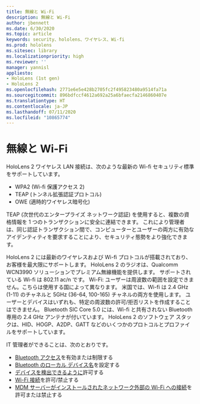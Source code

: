 ```yaml
---
title: 無線と Wi-Fi
description: 無線と Wi-Fi
author: jbennett
ms.date: 6/30/2020
ms.topic: article
keywords: security、hololens、ワイヤレス、Wi-fi
ms.prod: hololens
ms.sitesec: library
ms.localizationpriority: high
ms.reviewer: ''
manager: yannisl
appliesto:
- HoloLens (1st gen)
- HoloLens 2
ms.openlocfilehash: 2771e6e5e428b2705fc2f495823480a9514fa71a
ms.sourcegitcommit: 896bdfccf4612a692a25a6bfaecfa2146860407e
ms.translationtype: HT
ms.contentlocale: ja-JP
ms.lasthandoff: 07/11/2020
ms.locfileid: "10865774"
---
```

# 無線と Wi-Fi

HoloLens 2 ワイヤレス LAN 接続は、次のような最新の Wi-fi セキュリティ標準をサポートしています。
  * WPA2 (Wi-fi 保護アクセス 2)  
  * TEAP (トンネル拡張認証プロトコル)  
  * OWE (適時的ワイヤレス暗号化)

TEAP (次世代のエンタープライズ ネットワーク認証) を使用すると、複数の資格情報を 1 つのトランザクションに安全に連結できます。  これにより管理者は、同じ認証トランザクション間で、コンピューターとユーザーの両方に有効なアイデンティティを要求することにより、セキュリティ態勢をより強化できます。

HoloLens 2 には最新のワイヤレスおよび Wi-fi プロトコルが搭載されており、お客様を最大限にサポートします。 HoloLens 2 のラジオは、Qualcomm WCN3990 ソリューションでプレミアム無線機能を提供します。 サポートされている Wi-fi は 802.11 ac/n です。 Wi-Fi: ユーザーは周波数の範囲を設定できません。こちらは使用する国によって異なります。 米国では、Wi-fi は 2.4 GHz (1-11) のチャネルと 5GHz (36-64, 100-165) チャネルの両方を使用します。 ユーザーとデバイスはいずれも、特定の周波数の許可/拒否リストを作成することはできません。 Bluetooth SIC Core 5.0 には、Wi-fi と共有されない Bluetooth 専用の 2.4 GHz アンテナが付いています。 HoloLens 2 のソフトウェア スタックは、HID、HOGP、A2DP、GATT などのいくつかのプロトコルとプロファイルをサポートしています。 

IT 管理者ができることは、次のとおりです。 
  * [Bluetooth アクセス](https://docs.microsoft.com/windows/client-management/mdm/policy-csp-connectivity#connectivity-allowbluetooth)を有効または制限する
  * [Bluetooth のローカル デバイス名](https://docs.microsoft.com/windows/client-management/mdm/policy-csp-bluetooth#bluetooth-localdevicename)を設定する
  * [デバイスを検出できるように](https://docs.microsoft.com/windows/client-management/mdm/policy-csp-bluetooth#bluetooth-allowdiscoverablemode)許可する
  * [Wi-Fi 接続](https://docs.microsoft.com/windows/client-management/mdm/policy-csp-wifi#wifi-allowwifi)を許可/禁止する 
  * [MDM サーバーがインストールされたネットワーク外部の Wi-Fi への接続](https://docs.microsoft.com/windows/client-management/mdm/policy-csp-wifi#wifi-allowmanualwificonfiguration)を許可または禁止する
